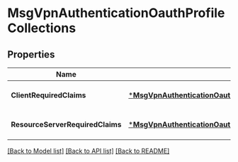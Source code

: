 # MsgVpnAuthenticationOauthProfileCollections

## Properties
Name | Type | Description | Notes
------------ | ------------- | ------------- | -------------
**ClientRequiredClaims** | [***MsgVpnAuthenticationOauthProfileCollectionsClientRequiredClaims**](MsgVpnAuthenticationOauthProfileCollectionsClientRequiredClaims.md) |  | [optional] [default to null]
**ResourceServerRequiredClaims** | [***MsgVpnAuthenticationOauthProfileCollectionsResourceServerRequiredClaims**](MsgVpnAuthenticationOauthProfileCollectionsResourceServerRequiredClaims.md) |  | [optional] [default to null]

[[Back to Model list]](../README.md#documentation-for-models) [[Back to API list]](../README.md#documentation-for-api-endpoints) [[Back to README]](../README.md)

